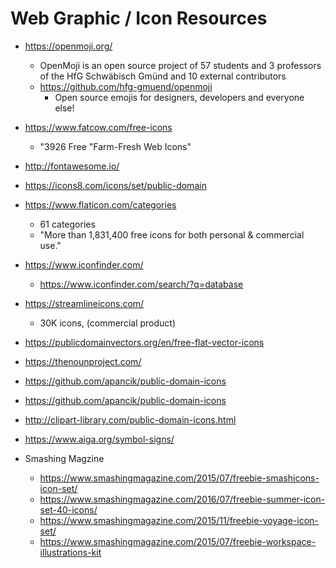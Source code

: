 
# Web Graphic / Icon Resources

- https://openmoji.org/
  + OpenMoji is an open source project of 57 students and 3 professors of the HfG Schwäbisch Gmünd and 10 external contributors
  + https://github.com/hfg-gmuend/openmoji
    * Open source emojis for designers, developers and everyone else!


- https://www.fatcow.com/free-icons
  + "3926 Free "Farm-Fresh Web Icons"

- http://fontawesome.io/

- https://icons8.com/icons/set/public-domain

- https://www.flaticon.com/categories
  + 61 categories
  + "More than 1,831,400 free icons for both personal & commercial use."

- https://www.iconfinder.com/
  + https://www.iconfinder.com/search/?q=database

- https://streamlineicons.com/
  + 30K icons, (commercial product)

- https://publicdomainvectors.org/en/free-flat-vector-icons

- https://thenounproject.com/

- https://github.com/apancik/public-domain-icons

- https://github.com/apancik/public-domain-icons

- http://clipart-library.com/public-domain-icons.html

- https://www.aiga.org/symbol-signs/

- Smashing Magzine
  + https://www.smashingmagazine.com/2015/07/freebie-smashicons-icon-set/
  + https://www.smashingmagazine.com/2016/07/freebie-summer-icon-set-40-icons/
  + https://www.smashingmagazine.com/2015/11/freebie-voyage-icon-set/
  + https://www.smashingmagazine.com/2015/07/freebie-workspace-illustrations-kit


